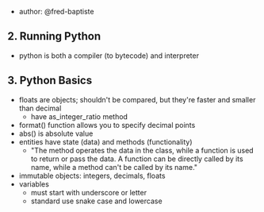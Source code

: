 
- author: @fred-baptiste

## 2. Running Python

- python is both a compiler (to bytecode) and interpreter 
## 3. Python Basics

- floats are objects; shouldn't be compared, but they're faster and smaller than decimal
  - have as_integer_ratio method
- format() function allows you to specify decimal points
- abs() is absolute value
- entities have state (data) and methods (functionality)
  - "The method operates the data in the class, while a function is used to return or pass the data. A function can be directly called by its name, while a method can't be called by its name."
- immutable objects: integers, decimals, floats
- variables 
  - must start with underscore or letter
  - standard use snake case and lowercase